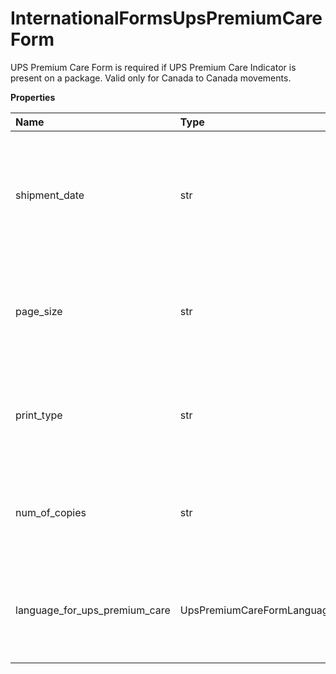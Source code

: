 # InternationalFormsUpsPremiumCareForm

UPS Premium Care Form is required if UPS Premium Care Indicator is present on a package. Valid only for Canada to Canada movements.

**Properties**

| Name                          | Type                                        | Required | Description                                                                     |
| :---------------------------- | :------------------------------------------ | :------- | :------------------------------------------------------------------------------ |
| shipment_date                 | str                                         | ✅       | Shipment Date associated with UPS Premium Care Shipment. Valid Format: yyyyMMdd |
| page_size                     | str                                         | ✅       | Size of UPS Premium Care Form. Valid values: 01 = A4 Size 02 = Letter Size      |
| print_type                    | str                                         | ✅       | Format of UPS Premium Care Form. Valid values: 01 = PNG 02 = PDF                |
| num_of_copies                 | str                                         | ✅       | Number of Copies of UPS Premium Care Form. Valid value is 02.                   |
| language_for_ups_premium_care | UpsPremiumCareFormLanguageForUpsPremiumCare | ✅       | Container to hold languages in which UPS Premium Care Form is required.         |

<!-- This file was generated by liblab | https://liblab.com/ -->
